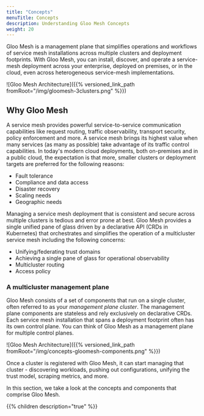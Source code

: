 ```yaml
---
title: "Concepts"
menuTitle: Concepts
description: Understanding Gloo Mesh Concepts
weight: 20
---
```


Gloo Mesh is a management plane that simplifies operations and workflows of service mesh installations across multiple clusters and deployment footprints. With Gloo Mesh, you can install, discover, and operate a service-mesh deployment across your enterprise, deployed on premises, or in the cloud, even across heterogeneous service-mesh implementations.

![Gloo Mesh Architecture]({{% versioned_link_path fromRoot="/img/gloomesh-3clusters.png" %}})

## Why Gloo Mesh

A service mesh provides powerful service-to-service communication capabilities like request routing, traffic observability, transport security, policy enforcement and more. A service mesh brings its highest value when many services (as many as possible) take advantage of its traffic control capabilities. In today's modern cloud deployments, both on-premises and in a public cloud, the expectation is that more, smaller clusters or deployment targets are preferred for the following reasons:

* Fault tolerance
* Compliance and data access
* Disaster recovery
* Scaling needs
* Geographic needs

Managing a service mesh deployment that is consistent and secure across multiple clusters is tedious and error prone at best. Gloo Mesh provides a single unified pane of glass driven by a declarative API (CRDs in Kubernetes) that orchestrates and simplifies the operation of a multicluster service mesh including the following concerns:

* Unifying/federating trust domains
* Achieving a single pane of glass for operational observability
* Multicluster routing
* Access policy 

### A multicluster management plane

Gloo Mesh consists of a set of components that run on a single cluster, often referred to as your *management plane cluster*. The management plane components are stateless and rely exclusively on declarative CRDs.  Each service mesh installation that spans a deployment footprint often has its own control plane. You can think of Gloo Mesh as a management plane for multiple control planes.

![Gloo Mesh Architecture]({{% versioned_link_path fromRoot="/img/concepts-gloomesh-components.png" %}})

Once a cluster is registered with Gloo Mesh, it can start managing that cluster - discovering workloads, pushing out configurations, unifying the trust model, scraping metrics, and more. 

In this section, we take a look at the concepts and components that comprise Gloo Mesh.

{{% children description="true" %}}
